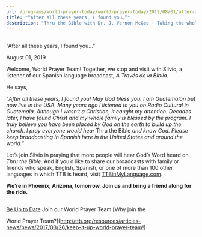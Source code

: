 ```yaml
---
url: /programs/world-prayer-today/world-prayer-today/2019/08/01/after-all-these-years-i-found-you
title: "“After all these years, I found you…”"
description: "Thru the Bible with Dr. J. Vernon McGee - Taking the whole Word to the whole world"
---
```







## 
 “After all these years, I found you…”


August 01, 2019




Welcome, World Prayer Team! Together, we stop and visit with Silvio, a listener of our Spanish language broadcast, *A Través de la Biblia*. 


He says,


“*After all these years, I found you!* *May God bless you. I am Guatemalan but now live in the USA. Many years ago I listened to you on Radio Cultural in Guatemala. Although I wasn’t a Christian, it caught my attention. Decades later, I have found Christ and my whole family is blessed by the program. I truly believe you have been placed by God on the earth to build up the church. I pray everyone would hear* Thru the Bible *and know God. Please keep broadcasting in Spanish here in the United States and around the world.”*


Let’s join Silvio in praying that more people will hear God’s Word heard on *Thru the Bible*. And if you’d like to share our broadcasts with family or friends who speak, English, Spanish, or one of more than 100 other languages in which TTB is heard, visit [TTBinMyLanguage.com](http://www.TTBinMyLanguage.com).


**We’re in Phoenix, Arizona, tomorrow. Join us and bring a friend along for the ride.**







## 




[Be Up to Date](http://feeds.feedburner.com/WorldPrayerToday "World Prayer Today RSS Feed")
Join our World Prayer Team
[Why join the  

World Prayer Team?](http://ttb.org/resources/articles-news/news/2017/03/26/keep-it-up-world-prayer-team!)




